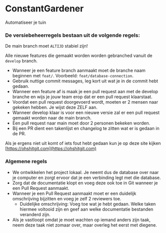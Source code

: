 # ConstantGardener
Automatiseer je tuin


### De versiebeheerregels bestaan uit de volgende regels: 

De main branch moet `ALTIJD` stabiel zijn!

Alle nieuwe features die gemaakt worden worden gebranched vanuit de `develop` branch. 
- Wanneer je een feature branch aanmaakt moet de branche naam beginnen met `feat/`. Voorbeeld: `feat/database-connection`.
- Gebruik nuttige commit messages, leg kort uit wat je in de commit hebt gedaan.
- Wanneer een feature af is maak je een pull request aan met de develop branche en wijs je jouw team erop dat er een pull request klaarstaat.
- Voordat een pull request doorgevoerd wordt, moeten er 2 mensen naar gekeken hebben. Je wijst deze ZELF aan.
- Wanneer develop klaar is voor een nieuwe versie zal er een pull request gemaakt worden naar de main branch.
- Een pull request naar main moet door 2 personen bekeken worden.
- Bij een PR dient een takenlijst en changelog te zitten wat er is gedaan in de PR.

Als je ergens niet uit komt of iets fout hebt gedaan kun je op deze site kijken [https://ohshitgit.com](https://ohshitgit.com)

### Algemene regels
- We ontwikkelen het project lokaal. Je neemt dus de database over naar je computer en zorgt ervoor dat je een verbinding legt met die database.
- Zorg dat de documentatie klopt en voeg deze ook toe in Git wanneer je een Pull Request aanmaakt.
- Wanneer je een Pull Request aanmaakt moet er een duidelijk omschrijving bijzitten en voeg je zelf 2 reviewers toe. 
    - Duidelijke omschrijving: Voeg toe wat je hebt gedaan. Welke taken hiermee voltooid zijn en geef aan welke documentatie bestanden veranderd zijn.
- Als je vastloopt omdat je moet wachten op iemand anders zijn taak, neem deze taak niet zomaar over, maar overleg het eerst met diegene.
